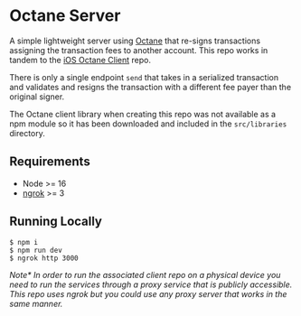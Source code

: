 # Octane Server

A simple lightweight server using [Octane](https://github.com/solana-labs/octane) that re-signs transactions assigning the transaction fees to another account. This repo works in tandem to the [iOS Octane Client](https://github.com/Tokr-Labs/ios-octane-client) repo.

There is only a single endpoint `send` that takes in a serialized transaction and validates and resigns the transaction with a different fee payer than the original signer.

The Octane client library when creating this repo was not available as a npm module so it has been downloaded and included in the `src/libraries` directory.

## Requirements

- Node >= 16
- [ngrok](https://ngrok.com/) >= 3

## Running Locally

```
$ npm i
$ npm run dev
$ ngrok http 3000
```

_Note* In order to run the associated client repo on a physical device you need to run the services through a proxy service that is publicly accessible. This repo uses ngrok but you could use any proxy server that works in the same manner._